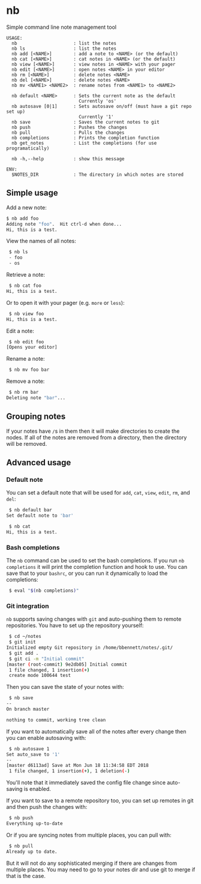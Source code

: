 # nb
Simple command line note management tool

```
USAGE:
  nb                     : list the notes
  nb ls                  : list the notes
  nb add [<NAME>]        : add a note to <NAME> (or the default)
  nb cat [<NAME>]        : cat notes in <NAME> (or the default)
  nb view [<NAME>]       : view notes in <NAME> with your pager
  nb edit [<NAME>]       : open notes <NAME> in your editor
  nb rm [<NAME>]         : delete notes <NAME>
  nb del [<NAME>]        : delete notes <NAME>
  nb mv <NAME1> <NAME2>  : rename notes from <NAME1> to <NAME2>

  nb default <NAME>      : Sets the current note as the default
                           Currently 'os'
  nb autosave [0|1]      : Sets autosave on/off (must have a git repo set up)
                           Currently '1'
  nb save                : Saves the current notes to git
  nb push                : Pushes the changes
  nb pull                : Pulls the changes
  nb completions         : Prints the completion function
  nb get_notes           : List the completions (for use programatically)

  nb -h,--help           : show this message

ENV:
  $NOTES_DIR             : The directory in which notes are stored
```

## Simple usage

Add a new note:
```bash
$ nb add foo
Adding note "foo".  Hit ctrl-d when done...
Hi, this is a test.
```

View the names of all notes:
```bash
 $ nb ls
 - foo
 - os
```

Retrieve a note:
```bash
 $ nb cat foo
Hi, this is a test.
```

Or to open it with your pager (e.g. `more` or `less`):
```bash
 $ nb view foo
Hi, this is a test.
```

Edit a note:
```bash
 $ nb edit foo
[Opens your editor]
```

Rename a note:
```bash
 $ nb mv foo bar
```

Remove a note:
```bash
 $ nb rm bar
Deleting note "bar"...
```

## Grouping notes

If your notes have `/`s in them then it will make directories to
create the nodes.  If all of the notes are removed from a directory,
then the directory will be removed.

## Advanced usage

### Default note

You can set a default note that will be used for `add`, `cat`, `view`, `edit`, `rm`, and `del`:
```bash
 $ nb default bar
Set default note to 'bar'

 $ nb cat
Hi, this is a test.
```

### Bash completions

The `nb` command can be used to set the bash completions.  If you run
`nb completions` it will print the completion function and hook to
use.  You can save that to your `bashrc`, or you can run it
dynamically to load the completions:

```bash
 $ eval "$(nb completions)"
```

### Git integration

`nb` supports saving changes with `git` and auto-pushing them to
remote repositories.  You have to set up the repository yourself:

```bash
 $ cd ~/notes
 $ git init
Initialized empty Git repository in /home/bbennett/notes/.git/
 $ git add .
 $ git ci -m "Initial commit"
[master (root-commit) 9e2db05] Initial commit
 1 file changed, 1 insertion(+)
 create mode 100644 test
```

Then you can save the state of your notes with:

```bash
 $ nb save
--
On branch master

nothing to commit, working tree clean
```

If you want to automatically save all of the notes after every change
then you can enable autosaving with:
```bash
 $ nb autosave 1
Set auto_save to '1'
--
[master d6113ad] Save at Mon Jun 18 11:34:58 EDT 2018
 1 file changed, 1 insertion(+), 1 deletion(-)
```

You'll note that it immediately saved the config file change since
auto-saving is enabled.

If you want to save to a remote repository too, you can set up remotes
in git and then push the changes with:
```bash
 $ nb push
Everything up-to-date
```

Or if you are syncing notes from multiple places, you can pull with:
```bash
 $ nb pull
Already up to date.
```

But it will not do any sophisticated merging if there are changes from
multiple places.  You may need to go to your notes dir and use git to
merge if that is the case.